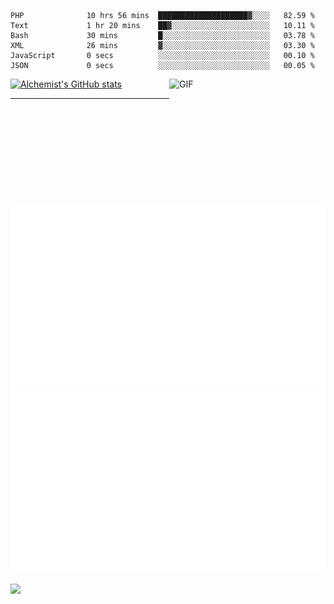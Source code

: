<!--START_SECTION:waka-->

```text
PHP              10 hrs 56 mins  ████████████████████▓░░░░   82.59 %
Text             1 hr 20 mins    ██▓░░░░░░░░░░░░░░░░░░░░░░   10.11 %
Bash             30 mins         █░░░░░░░░░░░░░░░░░░░░░░░░   03.78 %
XML              26 mins         ▓░░░░░░░░░░░░░░░░░░░░░░░░   03.30 %
JavaScript       0 secs          ░░░░░░░░░░░░░░░░░░░░░░░░░   00.10 %
JSON             0 secs          ░░░░░░░░░░░░░░░░░░░░░░░░░   00.05 %
```

<!--END_SECTION:waka-->

[![Alchemist's GitHub stats](https://github-readme-stats.vercel.app/api?username=DrMaxis&show_icons=true&theme=outrun&count_private=true)](#)
<img align="right" alt="GIF" src="https://user-images.githubusercontent.com/5355808/139111924-210cc6fa-9fb1-4dac-929d-6324a5836a92.gif" width="250" height="200" />
<hr />

![](https://raw.githubusercontent.com/DrMaxis/github-stats-transparent/output/generated/overview.svg)
![](https://raw.githubusercontent.com/DrMaxis/github-stats-transparent/output/generated/languages.svg)

 
<a href="https://count.getloli.com/"><img src="https://count.getloli.com/get/@:maxis-the-alchemist?theme=rule34"></a>
<!-- https://count.getloli.com/get/@alchemist?theme=rule34 -->
<br>
